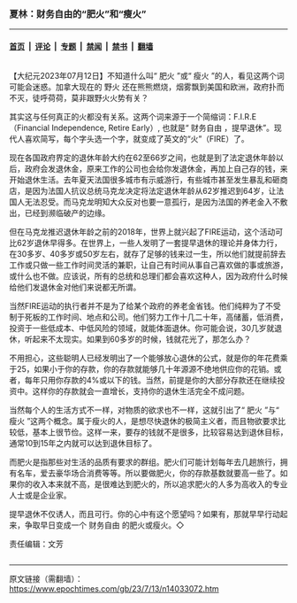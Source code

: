 ### 夏林：财务自由的“肥火”和“瘦火”

---

#### [首页](../../../..?n14033072) &nbsp;|&nbsp; [评论](../../../../../epoch-comment?n14033072) &nbsp;|&nbsp; [专题](../../../../../epoch-special?n14033072) &nbsp;|&nbsp; [禁闻](../../../../../epoch-news?n14033072) &nbsp;|&nbsp; [禁书](../../../../../books?n14033072) &nbsp;|&nbsp; [翻墙](https://github.com/gfw-breaker/nogfw/blob/master/README.md?n14033072)


<div class="column" id="artbody" itemprop="articleBody">
 <!-- article content begin -->
 <p>
  【大纪元2023年07月12日】不知道什么叫“
  <ok href="https://www.epochtimes.com/gb/tag/%E8%82%A5%E7%81%AB.html">
   肥火
  </ok>
  ”或“
  <ok href="https://www.epochtimes.com/gb/tag/%E7%98%A6%E7%81%AB.html">
   瘦火
  </ok>
  ”的人，看见这两个词可能会迷惑。加拿大现在的
  <ok href="https://www.epochtimes.com/gb/tag/%E9%87%8E%E7%81%AB.html">
   野火
  </ok>
  还在熊熊燃烧，烟雾飘到美国和欧洲，政府扑而不灭，徒呼荷荷，莫非跟野火火势有关？
 </p>
 <p>
  其实这与任何真正的火都没有关系。这两个词来源于一个简缩词：F.I.R.E （Financial Independence, Retire Early）, 也就是“
  <ok href="https://www.epochtimes.com/gb/tag/%E8%B4%A2%E5%8A%A1%E8%87%AA%E7%94%B1.html">
   财务自由
  </ok>
  ，提早退休”。现代人喜欢简写，每个字头选一个字，就变成了英文的“火”（FIRE）了。
 </p>
 <p>
  现在各国政府界定的退休年龄大约在62至66岁之间，也就是到了法定退休年龄以后，政府会发退休金，原来工作的公司也会给你发退休金，再加上自己存的钱，来开始退休生活。去年夏天法国很多城市有示威游行，有些城市甚至发生暴乱和砸商店，是因为法国人抗议总统马克龙决定将法定退休年龄从62岁推迟到64岁，让法国人无法忍受。而马克龙明知大众反对也要一意孤行，是因为法国的养老金入不敷出，已经到濒临破产的边缘。
 </p>
 <p>
  但在马克龙推迟退休年龄之前的2018年，世界上就兴起了FIRE运动，这个活动可比62岁退休早得多。在世界上，一些人发明了一套提早退休的理论并身体力行，在30多岁、40多岁或50岁左右，就存了足够的钱来过一生，所以他们就提前辞去工作或只做一些工作时间灵活的兼职，让自己有时间从事自己喜欢做的事或旅游，或什么也不做。应该说，所有的总统和总理们都会喜欢这种人，因为政府什么时候给他们发退休金对他们来说都无所谓。
 </p>
 <p>
  当然FIRE运动的执行者并不是为了给某个政府的养老金省钱。他们纯粹为了不受制于死板的工作时间、地点和公司。他们努力工作十几二十年，高储蓄，低消费，投资于一些低成本、中低风险的领域，就能体面退休。你可能会说，30几岁就退休，听起来不太现实。如果到60多岁的时候，钱就花光了，那怎么办？
 </p>
 <p>
  不用担心，这些聪明人已经发明出了一个能够放心退休的公式，就是你的年花费乘于25，如果小于你的存款，你的存款就能够几十年源源不绝地供应你的花销。或者，每年只用你存款的4%或以下的钱。当然，前提是你的大部分存款还在继续投资中。这样你的存款就会一直增长，支持你的退休生活完全不成问题。
 </p>
 <p>
  当然每个人的生活方式不一样，对物质的欲求也不一样，这就引出了“
  <ok href="https://www.epochtimes.com/gb/tag/%E8%82%A5%E7%81%AB.html">
   肥火
  </ok>
  ”与“
  <ok href="https://www.epochtimes.com/gb/tag/%E7%98%A6%E7%81%AB.html">
   瘦火
  </ok>
  ”这两个概念。属于瘦火的人，是想尽快退休的极简主义者，而且物欲要求比较低，基本上很节俭。这样一来，要存的钱就不是很多，比较容易达到退休目标，通常10到15年之内就可以达到退休目标了。
 </p>
 <p>
  而肥火是指那些对生活的品质有要求的群组。肥火们可能计划每年去几趟旅行，拥有名车，爱去豪华场合消费等等。所以要做肥火，你的存款基数就要高一些了。如果你的收入本来就不高，是很难达到肥火的，所以追求肥火的人多为高收入的专业人士或是企业家。
 </p>
 <p>
  提早退休不仅诱人，而且可行。你的心中有这个愿望吗？如果有，那就早早行动起来，争取早日变成一个
  <ok href="https://www.epochtimes.com/gb/tag/%E8%B4%A2%E5%8A%A1%E8%87%AA%E7%94%B1.html">
   财务自由
  </ok>
  的肥火或瘦火。◇
 </p>
 <p>
  责任编辑：文芳
 </p>
 <!-- article content end -->
</div>


---

原文链接（需翻墙）：https://www.epochtimes.com/gb/23/7/13/n14033072.htm